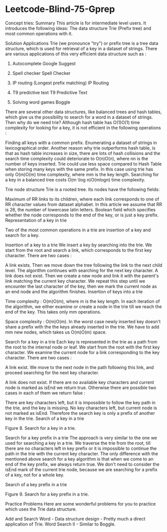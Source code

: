 # Leetcode-Blind-75-Gprep
Concept tries:
Summary
This article is for intermediate level users. It introduces the following ideas: The data structure Trie (Prefix tree) and most common operations with it.

Solution
Applications
Trie (we pronounce "try") or prefix tree is a tree data structure, which is used for retrieval of a key in a dataset of strings. There are various applications of this very efficient data structure such as :

1. Autocomplete
Google Suggest


2. Spell checker
Spell Checker


3. IP routing (Longest prefix matching)
IP Routing


4. T9 predictive text
T9 Predictive Text


5. Solving word games
Boggle


There are several other data structures, like balanced trees and hash tables, which give us the possibility to search for a word in a dataset of strings. Then why do we need trie? Although hash table has O(1)O(1) time complexity for looking for a key, it is not efficient in the following operations :

Finding all keys with a common prefix.
Enumerating a dataset of strings in lexicographical order.
Another reason why trie outperforms hash table, is that as hash table increases in size, there are lots of hash collisions and the search time complexity could deteriorate to O(n)O(n), where nn is the number of keys inserted. Trie could use less space compared to Hash Table when storing many keys with the same prefix. In this case using trie has only O(m)O(m) time complexity, where mm is the key length. Searching for a key in a balanced tree costs O(m \log n)O(mlogn) time complexity.

Trie node structure
Trie is a rooted tree. Its nodes have the following fields:

Maximum of RR links to its children, where each link corresponds to one of RR character values from dataset alphabet. In this article we assume that RR is 26, the number of lowercase latin letters.
Boolean field which specifies whether the node corresponds to the end of the key, or is just a key prefix.
Representation of a key in trie

Two of the most common operations in a trie are insertion of a key and search for a key.

Insertion of a key to a trie
We insert a key by searching into the trie. We start from the root and search a link, which corresponds to the first key character. There are two cases :

A link exists. Then we move down the tree following the link to the next child level. The algorithm continues with searching for the next key character.
A link does not exist. Then we create a new node and link it with the parent's link matching the current key character. We repeat this step until we encounter the last character of the key, then we mark the current node as an end node and the algorithm finishes.
Insertion of keys into a trie

Time complexity : O(m)O(m), where m is the key length.
In each iteration of the algorithm, we either examine or create a node in the trie till we reach the end of the key. This takes only mm operations.

Space complexity : O(m)O(m).
In the worst case newly inserted key doesn't share a prefix with the the keys already inserted in the trie. We have to add mm new nodes, which takes us O(m)O(m) space.

Search for a key in a trie
Each key is represented in the trie as a path from the root to the internal node or leaf. We start from the root with the first key character. We examine the current node for a link corresponding to the key character. There are two cases :

A link exist. We move to the next node in the path following this link, and proceed searching for the next key character.

A link does not exist. If there are no available key characters and current node is marked as isEnd we return true. Otherwise there are possible two cases in each of them we return false :

There are key characters left, but it is impossible to follow the key path in the trie, and the key is missing.
No key characters left, but current node is not marked as isEnd. Therefore the search key is only a prefix of another key in the trie.
Search of a key in a trie

Figure 8. Search for a key in a trie.

Search for a key prefix in a trie
The approach is very similar to the one we used for searching a key in a trie. We traverse the trie from the root, till there are no characters left in key prefix or it is impossible to continue the path in the trie with the current key character. The only difference with the mentioned above search for a key algorithm is that when we come to an end of the key prefix, we always return true. We don't need to consider the isEnd mark of the current trie node, because we are searching for a prefix of a key, not for a whole key.

Search of a key prefix in a trie

Figure 9. Search for a key prefix in a trie.


Practice Problems
Here are some wonderful problems for you to practice which uses the Trie data structure.

Add and Search Word - Data structure design - Pretty much a direct application of Trie.
Word Search II - Similar to Boggle.
